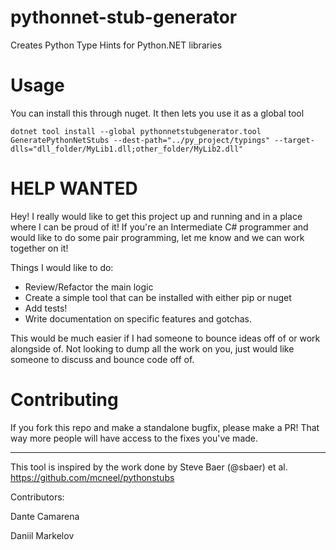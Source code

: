 # pythonnet-stub-generator
Creates Python Type Hints for Python.NET libraries

# Usage
You can install this through nuget. It then lets you use it as a global tool

```
dotnet tool install --global pythonnetstubgenerator.tool
GeneratePythonNetStubs --dest-path="../py_project/typings" --target-dlls="dll_folder/MyLib1.dll;other_folder/MyLib2.dll"
```

# HELP WANTED

Hey! I really would like to get this project up and running and in a place where I can be proud of it!
If you're an Intermediate C# programmer and would like to do some pair programming, let me know and we can work together on it!

Things I would like to do:
- Review/Refactor the main logic
- Create a simple tool that can be installed with either pip or nuget
- Add tests!
- Write documentation on specific features and gotchas.

This would be much easier if I had someone to bounce ideas off of or work alongside of.
Not looking to dump all the work on you, just would like someone to discuss and bounce code off of.

# Contributing

If you fork this repo and make a standalone bugfix, please make a PR!
That way more people will have access to the fixes you've made.


---------

This tool is inspired by the work done by Steve Baer (@sbaer) et al.  https://github.com/mcneel/pythonstubs

Contributors:

Dante Camarena

Daniil Markelov

